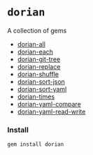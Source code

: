 # `dorian`

A collection of gems

- [dorian-all](https://github.com/dorianmariefr/all)
- [dorian-each](https://github.com/dorianmariefr/each)
- [dorian-git-tree](https://github.com/dorianmariefr/git-tree)
- [dorian-replace](https://github.com/dorianmariefr/replace)
- [dorian-shuffle](https://github.com/dorianmariefr/shuffle)
- [dorian-sort-json](https://github.com/dorianmariefr/sort-json)
- [dorian-sort-yaml](https://github.com/dorianmariefr/sort-yaml)
- [dorian-times](https://github.com/dorianmariefr/times)
- [dorian-yaml-compare](https://github.com/dorianmariefr/yaml-compare)
- [dorian-yaml-read-write](https://github.com/dorianmariefr/yaml-read-write)

### Install

```bash
gem install dorian
```
